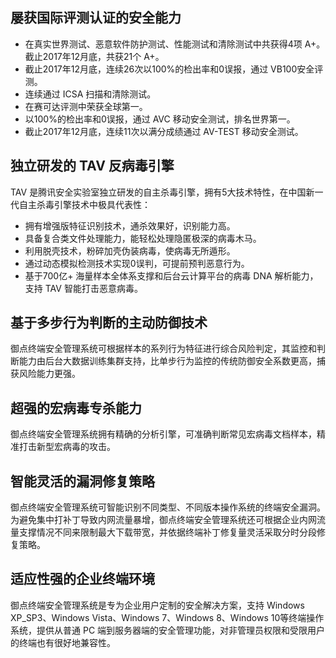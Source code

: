 ## 屡获国际评测认证的安全能力
- 在真实世界测试、恶意软件防护测试、性能测试和清除测试中共获得4项 A+。截止2017年12月底，共获21个 A+。
- 截止2017年12月底，连续26次以100%的检出率和0误报，通过 VB100安全评测。
- 连续通过 ICSA 扫描和清除测试。
- 在赛可达评测中荣获全球第一。
- 以100%的检出率和0误报，通过 AVC 移动安全测试，排名世界第一。
- 截止2017年12月底，连续11次以满分成绩通过 AV-TEST 移动安全测试。

## 独立研发的 TAV 反病毒引擎
TAV 是腾讯安全实验室独立研发的自主杀毒引擎，拥有5大技术特性，在中国新一代自主杀毒引擎技术中极具代表性：
- 拥有增强版特征识别技术，通杀效果好，识别能力高。
- 具备复合类文件处理能力，能轻松处理隐匿极深的病毒木马。
- 利用脱壳技术，粉碎加壳伪装病毒，使病毒无所遁形。
- 通过动态模拟检测技术实现0误判，可提前预判恶意行为。
- 基于700亿+ 海量样本全体系支撑和后台云计算平台的病毒 DNA 解析能力，支持 TAV 智能打击恶意病毒。

## 基于多步行为判断的主动防御技术
御点终端安全管理系统可根据样本的系列行为特征进行综合风险判定，其监控和判断能力由后台大数据训练集群支持，比单步行为监控的传统防御安全系数更高，捕获风险能力更强。

## 超强的宏病毒专杀能力
御点终端安全管理系统拥有精确的分析引擎，可准确判断常见宏病毒文档样本，精准打击新型宏病毒的攻击。

## 智能灵活的漏洞修复策略
御点终端安全管理系统可智能识别不同类型、不同版本操作系统的终端安全漏洞。为避免集中打补丁导致内网流量暴增，御点终端安全管理系统还可根据企业内网流量支撑情况不同来限制最大下载带宽，并依据终端补丁修复量灵活采取分时分段修复策略。

## 适应性强的企业终端环境
御点终端安全管理系统是专为企业用户定制的安全解决方案，支持 Windows XP_SP3、Windows Vista、Windows 7、Windows 8、Windows 10等终端操作系统，提供从普通 PC 端到服务器端的安全管理功能，对非管理员权限和受限用户的终端也有很好地兼容性。
